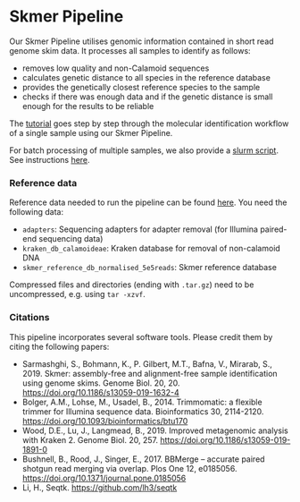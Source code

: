 # Skmer Pipeline

Our Skmer Pipeline utilises genomic information contained in short read genome skim data. It processes all samples to identify as follows:
- removes low quality and non-Calamoid sequences
- calculates genetic distance to all species in the reference database
- provides the genetically closest reference species to the sample
- checks if there was enough data and if the genetic distance is small enough for the results to be reliable

The [tutorial](Tutorial.md) goes step by step through the molecular identification workflow of a single sample using our Skmer Pipeline. 

For batch processing of multiple samples, we also provide a [slurm script](skmer_raw_to_query.sh). See instructions [here](Slurm_Instructions.md).

### Reference data
Reference data needed to run the pipeline can be found [here](https://doi.org/10.5281/zenodo.7733000). You need the following data:
- `adapters`: Sequencing adapters for adapter removal (for Illumina paired-end sequencing data)
- `kraken_db_calamoideae`: Kraken database for removal of non-calamoid DNA
- `skmer_reference_db_normalised_5e5reads`: Skmer reference database  

Compressed files and directories (ending with `.tar.gz`) need to be uncompressed, e.g. using `tar -xzvf`.

### Citations
This pipeline incorporates several software tools. Please credit them by citing the following papers:
- Sarmashghi, S., Bohmann, K., P. Gilbert, M.T., Bafna, V., Mirarab, S., 2019. Skmer: assembly-free and alignment-free sample identification using genome skims. Genome Biol. 20, 20. https://doi.org/10.1186/s13059-019-1632-4
- Bolger, A.M., Lohse, M., Usadel, B., 2014. Trimmomatic: a flexible trimmer for Illumina sequence data. Bioinformatics 30, 2114-2120. https://doi.org/10.1093/bioinformatics/btu170
- Wood, D.E., Lu, J., Langmead, B., 2019. Improved metagenomic analysis with Kraken 2. Genome Biol. 20, 257. https://doi.org/10.1186/s13059-019-1891-0
- Bushnell, B., Rood, J., Singer, E., 2017. BBMerge – accurate paired shotgun read merging via overlap. Plos One 12, e0185056. https://doi.org/10.1371/journal.pone.0185056
- Li, H., Seqtk. https://github.com/lh3/seqtk
